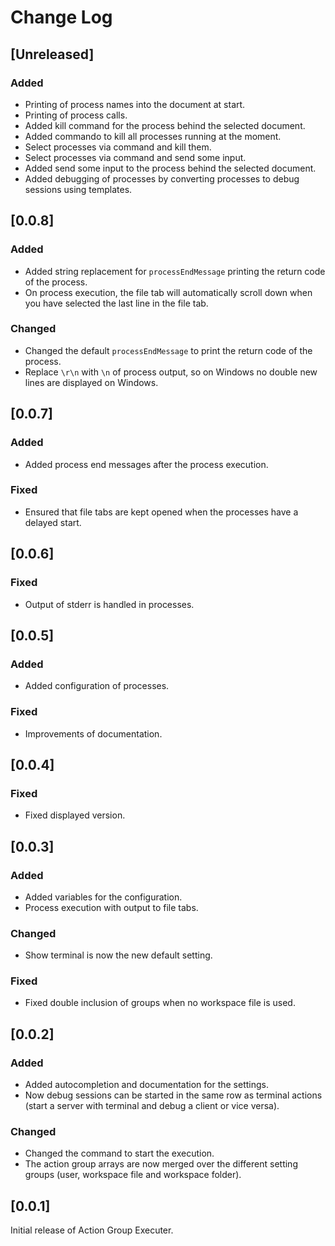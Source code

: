 # Change Log

## [Unreleased]

### Added

* Printing of process names into the document at start.
* Printing of process calls.
* Added kill command for the process behind the selected document.
* Added commando to kill all processes running at the moment.
* Select processes via command and kill them.
* Select processes via command and send some input.
* Added send some input to the process behind the selected document.
* Added debugging of processes by converting processes to debug sessions using templates.

## [0.0.8]

### Added

* Added string replacement for `processEndMessage` printing the return code of the process.
* On process execution, the file tab will automatically scroll down when you have selected the last line in the file tab.

### Changed

* Changed the default `processEndMessage` to print the return code of the process.
* Replace `\r\n` with `\n` of process output, so on Windows no double new lines are displayed on Windows.

## [0.0.7]

### Added

* Added process end messages after the process execution.

### Fixed

* Ensured that file tabs are kept opened when the processes have a delayed start.

## [0.0.6]

### Fixed

* Output of stderr is handled in processes.

## [0.0.5]

### Added

* Added configuration of processes.

### Fixed

* Improvements of documentation.

## [0.0.4]

### Fixed

* Fixed displayed version.

## [0.0.3]

### Added

* Added variables for the configuration.
* Process execution with output to file tabs.

### Changed

* Show terminal is now the new default setting.

### Fixed

* Fixed double inclusion of groups when no workspace file is used.

## [0.0.2]

### Added

* Added autocompletion and documentation for the settings.
* Now debug sessions can be started in the same row as terminal actions (start a server with terminal and debug a client or vice versa).

### Changed

* Changed the command to start the execution.
* The action group arrays are now merged over the different setting groups (user, workspace file and workspace folder).

## [0.0.1]

Initial release of Action Group Executer.
